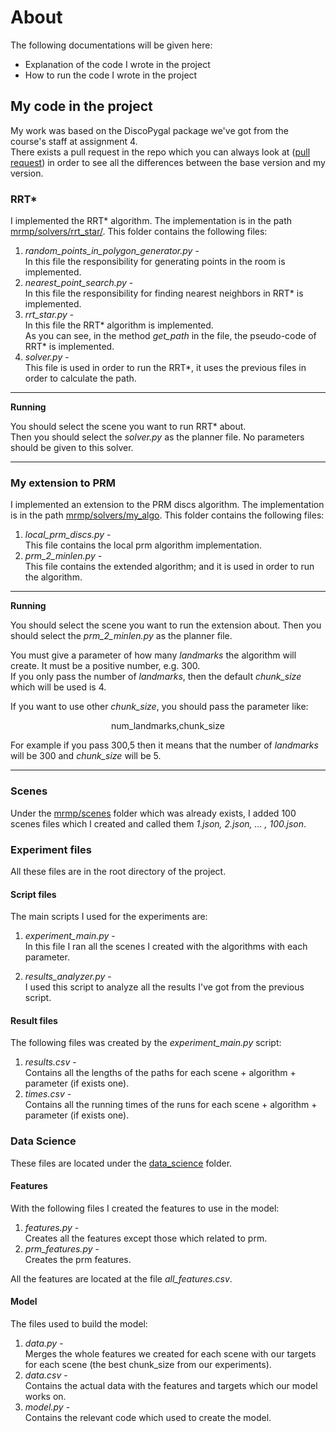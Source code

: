 # About

The following documentations will be given here:

* Explanation of the code I wrote in the project
* How to run the code I wrote in the project

## My code in the project

My work was based on the DiscoPygal package we've got from the
course's staff at assignment 4.<br />
There exists a pull request in the repo
which you can always look at
([pull request](https://github.com/TomerEpshtein/robotics_project/pull/1))
in order to see all the differences between 
the base version and my version.

### RRT*

I implemented the RRT* algorithm.
The implementation is in the path
[mrmp/solvers/rrt_star/](https://github.com/TomerEpshtein/robotics_project/tree/master/mrmp/solvers/rrt_star).
This folder contains the following files:

1. <em>random_points_in_polygon_generator.py</em> -<br />
    In this file the responsibility for generating 
   points in the room is implemented.
2. <em>nearest_point_search.py</em> -<br/>
    In this file the responsibility for finding 
   nearest neighbors in RRT* is implemented.
3. <em>rrt_star.py</em> -<br />
    In this file the RRT* algorithm is implemented.<br />
    As you can see, in the method *get_path* in the file, 
   the pseudo-code of RRT* is implemented.
4. <em>solver.py</em> -<br/>
   This file is used in order to run the RRT*,
   it uses the previous files in order to calculate
    the path.

---
**Running**

You should select the scene you want to run RRT* about.
<br />Then you should select the <em>solver.py</em> as the planner file.
No parameters should be given to this solver.


---

### My extension to PRM

I implemented an extension to the PRM discs algorithm.
The implementation is in the path
[mrmp/solvers/my_algo](https://github.com/TomerEpshtein/robotics_project/tree/master/mrmp/solvers/my_algo).
This folder contains the following files:

1. <em>local_prm_discs.py</em> -<br />
   This file contains the local prm algorithm implementation.
2. <em>prm_2_minlen.py</em> -<br/>
    This file contains the extended algorithm; and it is used in order to run 
   the algorithm.

---
**Running**

You should select the scene you want to run the extension about.
Then you should select the <em>prm_2_minlen.py</em> as the planner file.

You must give a parameter of how many *landmarks* the algorithm will create.
It must be a positive number, e.g. 300.
<br/>If you only pass the number of *landmarks*, then the default *chunk_size*
which will be used is 4.

If you want to use other *chunk_size*, you should pass the parameter like:
<br/>
<p align="center">num_landmarks,chunk_size</p>

For example if you pass 300,5 then it means that the number of
*landmarks* will be 300
and *chunk_size* will be 5.

---

### Scenes

Under the [mrmp/scenes](https://github.com/TomerEpshtein/robotics_project/tree/master/mrmp/scenes) folder which was already exists,
I added 100 scenes files which I created and called them
<em>1.json, 2.json, ... , 100.json</em>.

### Experiment files

All these files are in the root directory of the project. 

#### Script files

The main scripts I used for the experiments are:

1. <em>experiment_main.py</em> -<br />
   In this file I ran all the scenes I created with
    the algorithms with each parameter.

2. <em>results_analyzer.py</em> -<br />
    I used this script to analyze all the results
    I've got from the previous script.

#### Result files

The following files was created by the <em>experiment_main.py</em>
script:

1. <em>results.csv</em> - <br/>
   Contains all the lengths of the paths for each
    scene + algorithm + parameter (if exists one).
2. <em>times.csv</em> -<br/>
   Contains all the running times of the runs for each
    scene + algorithm + parameter (if exists one).

### Data Science

These files are located under the [data_science](https://github.com/TomerEpshtein/robotics_project/tree/master/data_science)
folder.

#### Features

With the following files I created the features to use in the model:

1. <em>features.py</em> -<br/>
    Creates all the features except those which related to prm.
2. <em>prm_features.py</em> -<br/>
    Creates the prm features.

All the features are located at the file <em>all_features.csv</em>.

#### Model

The files used to build the model:

1. <em>data.py</em> -<br />
   Merges the whole features we created for each scene with our targets
   for each scene (the best chunk_size from our experiments).
2. <em>data.csv</em> -<br />
   Contains the actual data with the features and targets which
   our model works on.
3. <em>model.py</em> -<br />
   Contains the relevant code which used to create the model.
